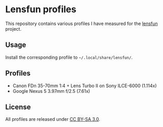 # Lensfun profiles
This repository contains various profiles I have measured for the [lensfun](http://lensfun.sourceforge.net/lensfun) project.

## Usage
Install the corresponding profile to `~/.local/share/lensfun/`.

## Profiles
* Canon FDn 35-70mm 1:4 + Lens Turbo II on Sony ILCE-6000 (1.114x)
* Google Nexus 5 3.97mm f/2.5 (7.61x)

## License

All profiles are released under [CC BY-SA 3.0](https://creativecommons.org/licenses/by-sa/3.0/).
